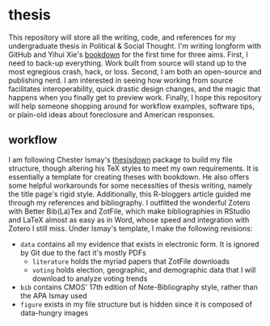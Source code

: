 # thesis
This repository will store all the writing, code, and references for my undergraduate thesis in Political & Social Thought. I'm writing longform with GitHub and Yihui Xie's [bookdown](https://github.com/rstudio/bookdown) for the first time for three aims. First, I need to back-up everything. Work built from source will stand up to the most egregious crash, hack, or loss. Second, I am both an open-source and publishing nerd. I am interested in seeing how working from source facilitates interoperability, quick drastic design changes, and the magic that happens when you finally get to preview work. Finally, I hope this repository will help someone shopping around for workflow examples, software tips, or plain-old ideas about foreclosure and American responses.

## workflow
I am following Chester Ismay's [thesisdown](https://github.com/ismayc/thesisdown) package to build my file structure, though altering his TeX styles to meet my own requirements. It is essentially a template for creating theses with bookdown. He also offers some helpful workarounds for some necessities of thesis writing, namely the title page's rigid style. Additionally, this R-bloggers article guided me through my references and bibliography. I outfitted the wonderful Zotero with Better Bib(La)Tex and ZotFile, which make bibliographies in RStudio and LaTeX almost as easy as in Word, whose speed and integration with Zotero I still miss. Under Ismay's template, I make the following revisions:

* `data` contains all my evidence that exists in electronic form. It is ignored by Git due to the fact it's mostly PDFs
  + `literature` holds the myriad papers that ZotFile downloads
  + `voting` holds election, geographic, and demographic data that I will download to analyze voting trends
* `bib` contains CMOS' 17th edition of Note-Bibliography style, rather than the APA Ismay used
* `figure` exists in my file structure but is hidden since it is composed of data-hungry images